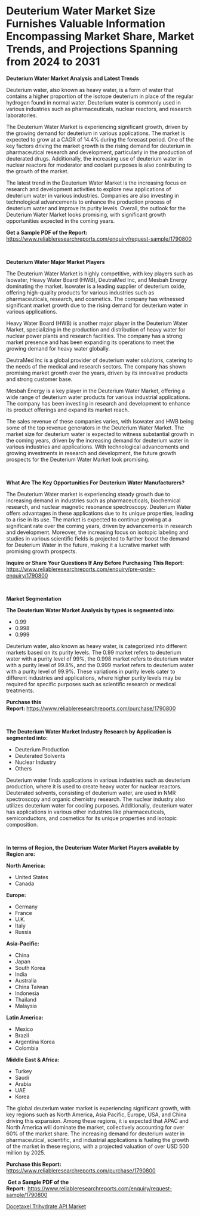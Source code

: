 <p><h1>Deuterium Water Market Size Furnishes Valuable Information Encompassing Market Share, Market Trends, and Projections Spanning from 2024 to 2031</h1></p><p><strong>Deuterium Water Market Analysis and Latest Trends</strong></p>
<p><p>Deuterium water, also known as heavy water, is a form of water that contains a higher proportion of the isotope deuterium in place of the regular hydrogen found in normal water. Deuterium water is commonly used in various industries such as pharmaceuticals, nuclear reactors, and research laboratories.</p><p>The Deuterium Water Market is experiencing significant growth, driven by the growing demand for deuterium in various applications. The market is expected to grow at a CAGR of 14.4% during the forecast period. One of the key factors driving the market growth is the rising demand for deuterium in pharmaceutical research and development, particularly in the production of deuterated drugs. Additionally, the increasing use of deuterium water in nuclear reactors for moderator and coolant purposes is also contributing to the growth of the market.</p><p>The latest trend in the Deuterium Water Market is the increasing focus on research and development activities to explore new applications of deuterium water in various industries. Companies are also investing in technological advancements to enhance the production process of deuterium water and improve its purity levels. Overall, the outlook for the Deuterium Water Market looks promising, with significant growth opportunities expected in the coming years.</p></p>
<p><strong>Get a Sample PDF of the Report:&nbsp;</strong> <a href="https://www.reliableresearchreports.com/enquiry/request-sample/1790800">https://www.reliableresearchreports.com/enquiry/request-sample/1790800</a></p>
<p>&nbsp;</p>
<p><strong>Deuterium Water Major Market Players</strong></p>
<p><p>The Deuterium Water Market is highly competitive, with key players such as Isowater, Heavy Water Board (HWB), DeutraMed Inc, and Mesbah Energy dominating the market. Isowater is a leading supplier of deuterium oxide, offering high-quality products for various industries such as pharmaceuticals, research, and cosmetics. The company has witnessed significant market growth due to the rising demand for deuterium water in various applications.</p><p>Heavy Water Board (HWB) is another major player in the Deuterium Water Market, specializing in the production and distribution of heavy water for nuclear power plants and research facilities. The company has a strong market presence and has been expanding its operations to meet the growing demand for heavy water globally.</p><p>DeutraMed Inc is a global provider of deuterium water solutions, catering to the needs of the medical and research sectors. The company has shown promising market growth over the years, driven by its innovative products and strong customer base.</p><p>Mesbah Energy is a key player in the Deuterium Water Market, offering a wide range of deuterium water products for various industrial applications. The company has been investing in research and development to enhance its product offerings and expand its market reach.</p><p>The sales revenue of these companies varies, with Isowater and HWB being some of the top revenue generators in the Deuterium Water Market. The market size for deuterium water is expected to witness substantial growth in the coming years, driven by the increasing demand for deuterium water in various industries and applications. With technological advancements and growing investments in research and development, the future growth prospects for the Deuterium Water Market look promising.</p></p>
<p>&nbsp;</p>
<p><strong>What Are The Key Opportunities For Deuterium Water Manufacturers?</strong></p>
<p><p>The Deuterium Water market is experiencing steady growth due to increasing demand in industries such as pharmaceuticals, biochemical research, and nuclear magnetic resonance spectroscopy. Deuterium Water offers advantages in these applications due to its unique properties, leading to a rise in its use. The market is expected to continue growing at a significant rate over the coming years, driven by advancements in research and development. Moreover, the increasing focus on isotopic labeling and studies in various scientific fields is projected to further boost the demand for Deuterium Water in the future, making it a lucrative market with promising growth prospects.</p></p>
<p><strong>Inquire or Share Your Questions If Any Before Purchasing This Report:</strong> <a href="https://www.reliableresearchreports.com/enquiry/pre-order-enquiry/1790800">https://www.reliableresearchreports.com/enquiry/pre-order-enquiry/1790800</a></p>
<p>&nbsp;</p>
<p><strong>Market Segmentation</strong></p>
<p><strong>The Deuterium Water Market Analysis by types is segmented into:</strong></p>
<p><ul><li>0.99</li><li>0.998</li><li>0.999</li></ul></p>
<p><p>Deuterium water, also known as heavy water, is categorized into different markets based on its purity levels. The 0.99 market refers to deuterium water with a purity level of 99%, the 0.998 market refers to deuterium water with a purity level of 99.8%, and the 0.999 market refers to deuterium water with a purity level of 99.9%. These variations in purity levels cater to different industries and applications, where higher purity levels may be required for specific purposes such as scientific research or medical treatments.</p></p>
<p><strong>Purchase this Report:&nbsp;</strong><a href="https://www.reliableresearchreports.com/purchase/1790800">https://www.reliableresearchreports.com/purchase/1790800</a></p>
<p>&nbsp;</p>
<p><strong>The Deuterium Water Market Industry Research by Application is segmented into:</strong></p>
<p><ul><li>Deuterium Production</li><li>Deuterated Solvents</li><li>Nuclear Industry</li><li>Others</li></ul></p>
<p><p>Deuterium water finds applications in various industries such as deuterium production, where it is used to create heavy water for nuclear reactors. Deuterated solvents, consisting of deuterium water, are used in NMR spectroscopy and organic chemistry research. The nuclear industry also utilizes deuterium water for cooling purposes. Additionally, deuterium water has applications in various other industries like pharmaceuticals, semiconductors, and cosmetics for its unique properties and isotopic composition.</p></p>
<p>&nbsp;</p>
<p><strong>In terms of Region, the Deuterium Water Market Players available by Region are:</strong></p>
<p>
    <p> <strong> North America: </strong>
        <ul>
            <li>United States</li>
            <li>Canada</li>
        </ul>
        </p> 
    <p> <strong> Europe: </strong>
        <ul>
            <li>Germany</li>
            <li>France</li>
            <li>U.K.</li>
            <li>Italy</li>
            <li>Russia</li>
        </ul>
        </p> 
    <p> <strong> Asia-Pacific: </strong>
        <ul>
            <li>China</li>
            <li>Japan</li>
            <li>South Korea</li>
            <li>India</li>
            <li>Australia</li>
            <li>China Taiwan</li>
            <li>Indonesia</li>
            <li>Thailand</li>
            <li>Malaysia</li>
        </ul>
        </p> 
    <p> <strong> Latin America: </strong>
        <ul>
            <li>Mexico</li>
            <li>Brazil</li>
            <li>Argentina Korea</li>
            <li>Colombia</li>
        </ul>
        </p> 
    <p> <strong> Middle East & Africa: </strong>
        <ul>
            <li>Turkey</li>
            <li>Saudi</li>
            <li>Arabia</li>
            <li>UAE</li>
            <li>Korea</li>
        </ul>
    </p>
    </p>
<p><p>The global deuterium water market is experiencing significant growth, with key regions such as North America, Asia Pacific, Europe, USA, and China driving this expansion. Among these regions, it is expected that APAC and North America will dominate the market, collectively accounting for over 60% of the market share. The increasing demand for deuterium water in pharmaceutical, scientific, and industrial applications is fueling the growth of the market in these regions, with a projected valuation of over USD 500 million by 2025.</p></p>
<p><strong>Purchase this Report: </strong><a href="https://www.reliableresearchreports.com/purchase/1790800">https://www.reliableresearchreports.com/purchase/1790800</a></p>
<p>&nbsp;<strong>Get a Sample PDF of the Report:&nbsp;&nbsp;</strong><a href="https://www.reliableresearchreports.com/enquiry/request-sample/1790800">https://www.reliableresearchreports.com/enquiry/request-sample/1790800</a></p>
<p><strong></strong></p>
<p><p><a href="https://gamy-alyssum-396.notion.site/Docetaxel-Trihydrate-API-Market-Provides-a-Comprehensive-Analysis-Including-a-Macro-Overview-of-the--6ef41f7f16d14d52b28e27729e9240bd">Docetaxel Trihydrate API Market</a></p></p>